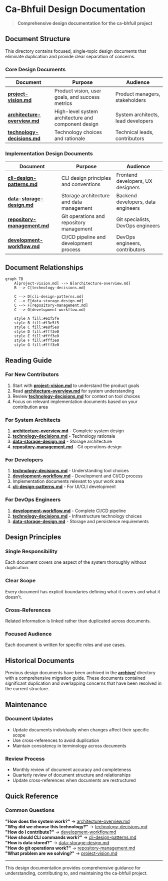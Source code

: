 # Ca-Bhfuil Design Documentation

> **Comprehensive design documentation for the ca-bhfuil project**

## Document Structure

This directory contains focused, single-topic design documents that eliminate duplication and provide clear separation of concerns.

### Core Design Documents

| Document | Purpose | Audience |
|----------|---------|----------|
| **[project-vision.md](project-vision.md)** | Product vision, user goals, and success metrics | Product managers, stakeholders |
| **[architecture-overview.md](architecture-overview.md)** | High-level system architecture and component design | System architects, lead developers |
| **[technology-decisions.md](technology-decisions.md)** | Technology choices and rationale | Technical leads, contributors |

### Implementation Design Documents

| Document | Purpose | Audience |
|----------|---------|----------|
| **[cli-design-patterns.md](cli-design-patterns.md)** | CLI design principles and conventions | Frontend developers, UX designers |
| **[data-storage-design.md](data-storage-design.md)** | Storage architecture and data management | Backend developers, data engineers |
| **[repository-management.md](repository-management.md)** | Git operations and repository management | Git specialists, DevOps engineers |
| **[development-workflow.md](development-workflow.md)** | CI/CD pipeline and development process | DevOps engineers, contributors |

## Document Relationships

```mermaid
graph TB
    A[project-vision.md] --> B[architecture-overview.md]
    B --> C[technology-decisions.md]

    C --> D[cli-design-patterns.md]
    C --> E[data-storage-design.md]
    C --> F[repository-management.md]
    C --> G[development-workflow.md]

    style A fill:#e1f5fe
    style B fill:#f3e5f5
    style C fill:#e8f5e8
    style D fill:#fff3e0
    style E fill:#fff3e0
    style F fill:#fff3e0
    style G fill:#fff3e0
```

## Reading Guide

### For New Contributors
1. Start with **[project-vision.md](project-vision.md)** to understand the product goals
2. Read **[architecture-overview.md](architecture-overview.md)** for system understanding
3. Review **[technology-decisions.md](technology-decisions.md)** for context on tool choices
4. Focus on relevant implementation documents based on your contribution area

### For System Architects
1. **[architecture-overview.md](architecture-overview.md)** - Complete system design
2. **[technology-decisions.md](technology-decisions.md)** - Technology rationale
3. **[data-storage-design.md](data-storage-design.md)** - Storage architecture
4. **[repository-management.md](repository-management.md)** - Git operations design

### For Developers
1. **[technology-decisions.md](technology-decisions.md)** - Understanding tool choices
2. **[development-workflow.md](development-workflow.md)** - Development and CI/CD process
3. Implementation documents relevant to your work area
4. **[cli-design-patterns.md](cli-design-patterns.md)** - For UI/CLI development

### For DevOps Engineers
1. **[development-workflow.md](development-workflow.md)** - Complete CI/CD pipeline
2. **[technology-decisions.md](technology-decisions.md)** - Infrastructure technology choices
3. **[data-storage-design.md](data-storage-design.md)** - Storage and persistence requirements

## Design Principles

### Single Responsibility
Each document covers one aspect of the system thoroughly without duplication.

### Clear Scope
Every document has explicit boundaries defining what it covers and what it doesn't.

### Cross-References
Related information is linked rather than duplicated across documents.

### Focused Audience
Each document is written for specific roles and use cases.

## Historical Documents

Previous design documents have been archived in the **[archive/](archive/)** directory with a comprehensive migration guide. These documents contained significant duplication and overlapping concerns that have been resolved in the current structure.

## Maintenance

### Document Updates
- Update documents individually when changes affect their specific scope
- Use cross-references to avoid duplication
- Maintain consistency in terminology across documents

### Review Process
- Monthly review of document accuracy and completeness
- Quarterly review of document structure and relationships
- Update cross-references when documents are restructured

## Quick Reference

### Common Questions

**"How does the system work?"** → [architecture-overview.md](architecture-overview.md)  
**"Why did we choose this technology?"** → [technology-decisions.md](technology-decisions.md)  
**"How do I contribute?"** → [development-workflow.md](development-workflow.md)  
**"How should CLI commands work?"** → [cli-design-patterns.md](cli-design-patterns.md)  
**"How is data stored?"** → [data-storage-design.md](data-storage-design.md)  
**"How do git operations work?"** → [repository-management.md](repository-management.md)  
**"What problem are we solving?"** → [project-vision.md](project-vision.md)

---

This design documentation provides comprehensive guidance for understanding, contributing to, and maintaining the ca-bhfuil project.
